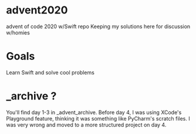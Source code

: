 # advent2020
advent of code 2020 w/Swift repo
Keeping my solutions here for discussion w/homies

# Goals
Learn Swift and solve cool problems

# _archive ?
You'll find day 1-3 in _advent_archive. Before day 4, I was using XCode's Playground feature, 
thinking it was something like PyCharm's scratch files. I was very wrong and moved to a more structured
project on day 4.
